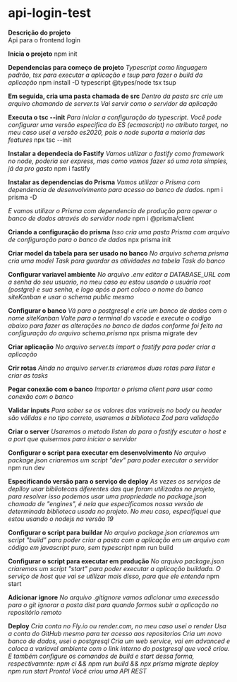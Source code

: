 # api-login-test
**Descrição do projeto** <br> 
Api para o frontend login

**Inicia o projeto**
npm init

**Dependencias para começo de projeto**
_Typescript como linguagem padrão, tsx para executar a aplicação e tsup para fazer o build da aplicação_
npm install -D typescript @types/node tsx tsup

**Em seguida, cria uma pasta chamada de src**
_Dentro da pasta src crie um arquivo chamando de server.ts_
_Vai servir como o servidor da aplicação_

**Executa o tsc --init**
_Para iniciar a configuração do typescript. Você pode configurar uma versão especifica do ES (ecmascript) no atributo target, no meu caso usei a versão es2020, pois o node suporta a maioria das features_
npx tsc --init

**Instalar a dependecia do Fastify**
_Vamos utilizar o fastify como framework no node, poderia ser express, mas como vamos fazer só uma rota simples, já da pro gasto_
npm i fastify

**Instalar as dependencias do Prisma**
_Vamos utilizar o Prisma com dependencia de desenvolvimento para acesso ao banco de dados._
npm i prisma -D

_E vamos utilizar o Prisma com dependencia de produção para operar o banco de dados através do servidor node_
npm i @prisma/client

**Criando a configuração do prisma**
_Isso cria uma pasta Prisma com arquivo de configuração para o banco de dados_
npx prisma init

**Criar model da tabela para ser usado no banco**
_No arquivo schema.prisma cria uma model Task para guardar as atividades na tabela Task do banco_

**Configurar variavel ambiente**
_No arquivo .env editar a DATABASE_URL com a senha do seu usuario, no meu caso eu estou usando o usuário root (postgre) e sua senha, e logo após a port coloco o nome do banco siteKanban e usar o schema public mesmo_


**Configurar o banco**
_Vá para o postgresql e crie um banco de dados com o nome siteKanban_
_Volte para o terminal do vscode e execute o codigo abaixo para fazer as alterações no banco de dados conforme foi feito na configuração do arquivo schema.prisma_
npx prisma migrate dev

**Criar aplicação**
_No arquivo server.ts import o fastify para poder criar a aplicação_

**Crir rotas**
_Ainda no arquivo server.ts criaremos duas rotas para listar e criar as tasks_

**Pegar conexão com o banco**
_Importar o prisma client para usar como conexão com o banco_

**Validar inputs**
_Para saber se os valores das variaveis no body ou header são válidas e no tipo correto, usaremos a biblioteca Zod para validação_

**Criar o server**
_Usaremos o metodo listen do para o fastify escutar o host e a port que quisermos para iniciar o servidor_

**Configurar o script para executar em desenvolvimento**
_No arquivo package.json criaremos um script "dev" para poder executar o servidor_
npm run dev

**Especificando versão para o serviço de deploy**
_As vezes os serviços de deplloy usar bibliotecas diferentes das que foram utilizadas no projeto, para resolver isso podemos usar uma propriedade no package.json chamada de "engines", é nela que especificamos nossa versão de determinada biblioteca usada no projeto. No meu caso, especifiquei que estou usando o nodejs na versão 19_

**Configurar o script para buildar**
_No arquivo package.json criaremos um script "build" para poder criar a pasta com a aplicação em um arquivo com código em javascript puro, sem typescript_
npm run build

**Configurar o script para executar em produção**
_No arquivo package.json criaremos um script "start" para poder executar a aplicação buildada. O serviço de host que vai se utilizar mais disso, para que ele entenda_
npm start

**Adicionar ignore**
_No arquivo .gitignore vamos adicionar uma execessão para o git ignorar a pasta dist para quando formos subir a aplicação no repositório remoto_

**Deploy**
_Cria conta no Fly.io ou render.com, no meu caso usei o render_
_Usa a conta do GitHub mesmo para ter acesso aos repositorios_
_Cria um novo banco de dados, usei o postgresql_
_Cria um web service, vai em advanced e coloca a variavel ambiente com o link interno do postgresql que você criou. E também configure os comandos de build e start dessa forma, respectivamnte:_
_npm ci && npm run build && npx prisma migrate deploy_
_npm run start_
_Pronto! Você criou uma API REST_